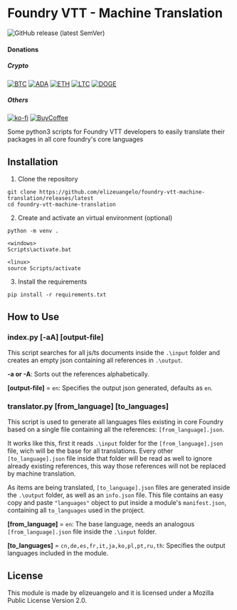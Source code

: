 # Foundry VTT - Machine Translation

![GitHub release (latest SemVer)](https://img.shields.io/github/v/release/elizeuangelo/foundry-vtt-machine-translation)

#### Donations

##### Crypto

[![BTC](https://img.shields.io/badge/bitcoin-gold.svg)](https://blockchair.com/bitcoin/address/bc1qtyy30h4d7yc6d3pjwmu46mpqxw7v50jnsq5sk9)
[![ADA](https://img.shields.io/badge/Cardano-9cf.svg)](https://cardanoscan.io/address/addr1qy32u0vthhy76mdck84nanw6d8t2ufrhv3pzulycp75lcp6jfmzvguq883d96hq5cmys2h28hmqfpjyfz4ceuw29h33sa3t5mf)
[![ETH](https://img.shields.io/badge/ethereum-silver.svg)](https://blockchair.com/ethereum/address/0xa9c30d78f6ba250523289090bcc55832eda19a16)
[![LTC](https://img.shields.io/badge/litecoin-lightgrey.svg)](https://blockchair.com/litecoin/address/LbB43DHAny9CShT5yL6Fc62SMXQUvZVEtZ)
[![DOGE](https://img.shields.io/badge/doge-yellow.svg)](https://blockchair.com/dogecoin/address/DPmkqoDc25YeLhSK2LbQyvyi1yP5f4JvDh)

##### Others

[![ko-fi](https://img.shields.io/badge/Kofi-red.svg)](https://ko-fi.com/B0B024E6C)
[![BuyCoffee](https://img.shields.io/badge/coffee-%243-orange)](https://www.buymeacoffee.com/j6auA0z)

Some python3 scripts for Foundry VTT developers to easily translate their packages in all core foundry's core languages

## Installation

1. Clone the repository

```
git clone https://github.com/elizeuangelo/foundry-vtt-machine-translation/releases/latest
cd foundry-vtt-machine-translation
```

2. Create and activate an virtual environment (optional)

```
python -m venv .

<windows>
Scripts\activate.bat

<linux>
source Scripts/activate
```

3. Install the requirements

```
pip install -r requirements.txt
```

## How to Use

### index.py [-aA] [output-file]

This script searches for all js/ts documents inside the `.\input` folder and creates an empty json containing all references in `.\output`.

**-a or -A**:
Sorts out the references alphabetically.

**[output-file]** = `en`:
Specifies the output json generated, defaults as `en`.

### translator.py [from_language] [to_languages]

This script is used to generate all languages files existing in core Foundry based on a single file containing all the references: `[from_language].json`.

It works like this, first it reads `.\input` folder for the `[from_language].json` file, wich will be the base for all translations. Every other `[to_language].json` file inside that folder will be read as well to ignore already existing references, this way those references will not be replaced by machine translation.

As items are being translated, `[to_language].json` files are generated inside the `.\output` folder, as well as an `info.json` file. This file contains an easy copy and paste `"languages"` object to put inside a module's `manifest.json`, containing all `to_languages` used in the project.

**[from_language]** = `en`:
The base language, needs an analogous `[from_language].json` file inside the `.\input` folder.

**[to_languages]** = `cn,de,es,fr,it,ja,ko,pl,pt,ru,th`:
Specifies the output languages included in the module.

## License

This module is made by elizeuangelo and it is licensed under a Mozilla Public License Version 2.0.
